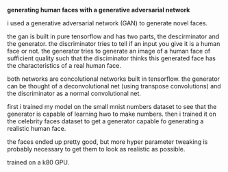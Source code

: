 **generating human faces with a generative adversarial network**

i used a generative adversarial network (GAN) to generate novel faces. 

the gan is built in pure tensorflow and has two parts, the descirminator and the generator. the discriminator tries to tell if an input you give it is a human face or not. the generator tries to generate an image of a human face of sufficient quality such that the disciminator thinks this generated face has the characteristics of a real human face.

both networks are concolutional networks built in tensorflow. the generator can be thought of a deconvolutional net (using transpose convolutions) and the discriminator as a normal convolutional net.

first i trained my model on the small mnist numbers dataset to see that the generator is capable of learning hwo to make numbers. then i trained it on the celebrity faces dataset to get a generator capable fo generating a realistic human face.

the faces ended up pretty good, but more hyper parameter tweaking is probably necessary to get them to look as realistic as possible.

trained on a k80 GPU.